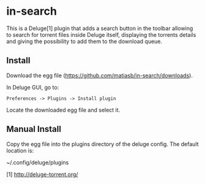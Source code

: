 in-search
=========

This is a Deluge[1] plugin that adds a search button in the toolbar
allowing to search for torrent files inside Deluge itself, displaying
the torrents details and giving the possibility to add them to the
download queue.

Install
-------

Download the egg file (https://github.com/matiasb/in-search/downloads).

In Deluge GUI, go to:

    Preferences -> Plugins -> Install plugin

Locate the downloaded egg file and select it.

Manual Install
--------------

Copy the egg file into the plugins directory of the deluge config.
The default location is:

 ~/.config/deluge/plugins


[1] http://deluge-torrent.org/
